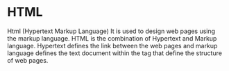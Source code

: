 # HTML
Html (Hypertext Markup Language) It is used to design web pages using the markup language. HTML is the combination of Hypertext and Markup language. Hypertext defines the link between the web pages and markup language defines the text document within the tag that define the structure of web pages.
